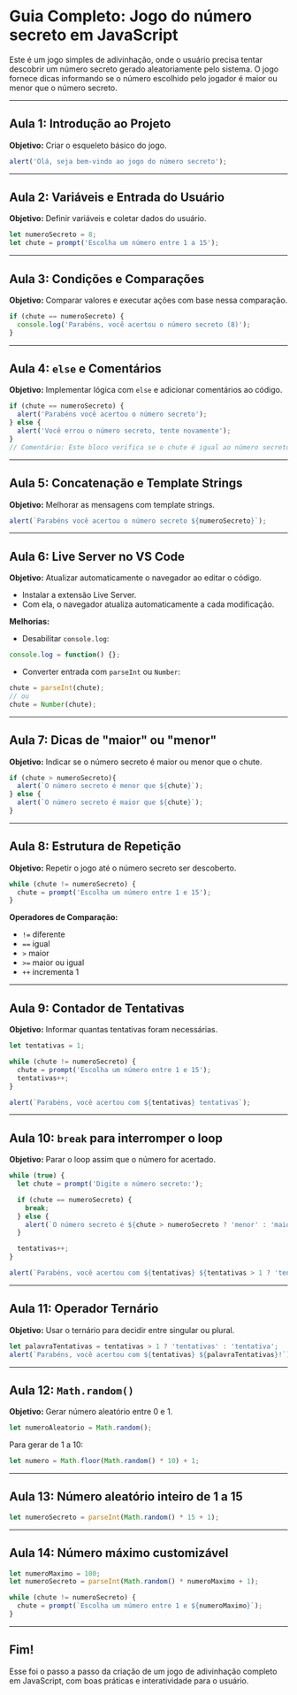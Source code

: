 # Guia Completo: Jogo do número secreto em JavaScript

Este é um jogo simples de adivinhação, onde o usuário precisa tentar descobrir um número secreto gerado aleatoriamente pelo sistema. O jogo fornece dicas informando se o número escolhido pelo jogador é maior ou menor que o número secreto.

---

## Aula 1: Introdução ao Projeto

**Objetivo:** Criar o esqueleto básico do jogo.

```javascript
alert('Olá, seja bem-vindo ao jogo do número secreto');
```

---

## Aula 2: Variáveis e Entrada do Usuário

**Objetivo:** Definir variáveis e coletar dados do usuário.

```javascript
let numeroSecreto = 8;
let chute = prompt('Escolha um número entre 1 a 15');
```

---

## Aula 3: Condições e Comparações

**Objetivo:** Comparar valores e executar ações com base nessa comparação.

```javascript
if (chute == numeroSecreto) {
  console.log('Parabéns, você acertou o número secreto (8)');
}
```

---

## Aula 4: `else` e Comentários

**Objetivo:** Implementar lógica com `else` e adicionar comentários ao código.

```javascript
if (chute == numeroSecreto) {
  alert('Parabéns você acertou o número secreto');
} else {
  alert('Você errou o número secreto, tente novamente');
}
// Comentário: Este bloco verifica se o chute é igual ao número secreto.
```

---

## Aula 5: Concatenação e Template Strings

**Objetivo:** Melhorar as mensagens com template strings.

```javascript
alert(`Parabéns você acertou o número secreto ${numeroSecreto}`);
```

---

## Aula 6: Live Server no VS Code

**Objetivo:** Atualizar automaticamente o navegador ao editar o código.

- Instalar a extensão Live Server.
- Com ela, o navegador atualiza automaticamente a cada modificação.

**Melhorias:**

- Desabilitar `console.log`:  
```javascript
console.log = function() {};
```
- Converter entrada com `parseInt` ou `Number`:  
```javascript
chute = parseInt(chute);
// ou
chute = Number(chute);
```

---

## Aula 7: Dicas de "maior" ou "menor"

**Objetivo:** Indicar se o número secreto é maior ou menor que o chute.

```javascript
if (chute > numeroSecreto){
  alert(`O número secreto é menor que ${chute}`);
} else {
  alert(`O número secreto é maior que ${chute}`);
}
```

---

## Aula 8: Estrutura de Repetição

**Objetivo:** Repetir o jogo até o número secreto ser descoberto.

```javascript
while (chute != numeroSecreto) {
  chute = prompt('Escolha um número entre 1 e 15');
}
```

**Operadores de Comparação:**
- `!=` diferente  
- `==` igual  
- `>` maior  
- `>=` maior ou igual  
- `++` incrementa 1

---

## Aula 9: Contador de Tentativas

**Objetivo:** Informar quantas tentativas foram necessárias.

```javascript
let tentativas = 1;

while (chute != numeroSecreto) {
  chute = prompt('Escolha um número entre 1 e 15');
  tentativas++;
}

alert(`Parabéns, você acertou com ${tentativas} tentativas`);
```

---

## Aula 10: `break` para interromper o loop

**Objetivo:** Parar o loop assim que o número for acertado.

```javascript
while (true) {
  let chute = prompt('Digite o número secreto:');

  if (chute == numeroSecreto) {
    break;
  } else {
    alert(`O número secreto é ${chute > numeroSecreto ? 'menor' : 'maior'} que ${chute}`);
  }

  tentativas++;
}

alert(`Parabéns, você acertou com ${tentativas} ${tentativas > 1 ? 'tentativas' : 'tentativa'}!`);
```

---

## Aula 11: Operador Ternário

**Objetivo:** Usar o ternário para decidir entre singular ou plural.

```javascript
let palavraTentativas = tentativas > 1 ? 'tentativas' : 'tentativa';
alert(`Parabéns, você acertou com ${tentativas} ${palavraTentativas}!`);
```

---

## Aula 12: `Math.random()`

**Objetivo:** Gerar número aleatório entre 0 e 1.

```javascript
let numeroAleatorio = Math.random();
```

Para gerar de 1 a 10:

```javascript
let numero = Math.floor(Math.random() * 10) + 1;
```

---

## Aula 13: Número aleatório inteiro de 1 a 15

```javascript
let numeroSecreto = parseInt(Math.random() * 15 + 1);
```

---

## Aula 14: Número máximo customizável

```javascript
let numeroMaximo = 100;
let numeroSecreto = parseInt(Math.random() * numeroMaximo + 1);

while (chute != numeroSecreto) {
  chute = prompt(`Escolha um número entre 1 e ${numeroMaximo}`);
}
```

---

## Fim!

Esse foi o passo a passo da criação de um jogo de adivinhação completo em JavaScript, com boas práticas e interatividade para o usuário.
